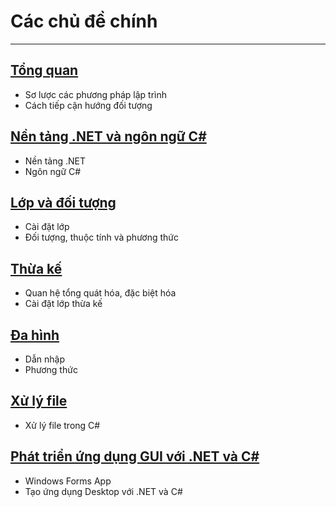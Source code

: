 # Các chủ đề chính

---

## [Tổng quan](overview)
- Sơ lược các phương pháp lập trình
- Cách tiếp cận hướng đối tượng

## [Nền tảng .NET và ngôn ngữ C#](dotnet-and-csharp)
- Nền tảng .NET
- Ngôn ngữ C#

## [Lớp và đối tượng](classes-and-objects)
- Cài đặt lớp
- Đối tượng, thuộc tính và phương thức

## [Thừa kế](inheritance)
- Quan hệ tổng quát hóa, đặc biệt hóa
- Cài đặt lớp thừa kế

## [Đa hình](polymorphism)
- Dẫn nhập
- Phương thức

## [Xử lý file](filehandling)
- Xử lý file trong C#


## [Phát triển ứng dụng GUI với .NET và C#](gui-development)
- Windows Forms App
- Tạo ứng dụng Desktop với .NET và C#

